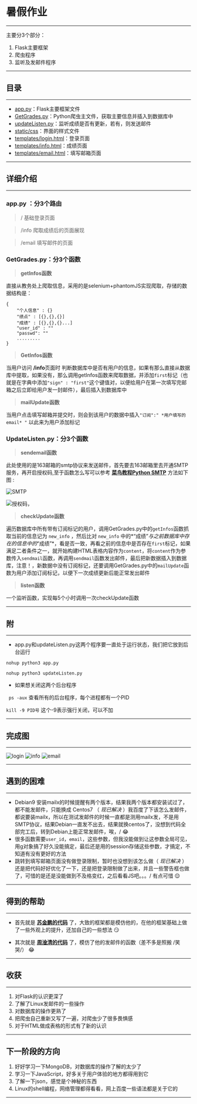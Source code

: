 # 暑假作业
---
主要分3个部分：

 1. Flask主要框架
 2. 爬虫程序
 3. 监听及发邮件程序
 
---




## 目录
---
- [app.py][1]：Flask主要框架文件
- [GetGrades.py][2]：Python爬虫主文件，获取主要信息并插入到数据库中
- [updateListen.py][3]：监听成绩是否有更新，若有，则发送邮件
- [static/css][4]：界面的样式文件
- [templates/login.html][5]：登录页面
- [templates/info.html][6]：成绩页面
- [templates/email.html][7]：填写邮箱页面

---
## 详细介绍
---
### app.py ：分3个路由

> / 基础登录页面 

> /info 爬取成绩后的页面展现

> /email 填写邮件的页面


### GetGrades.py：分3个函数

> **getInfos函数**

直接从教务处上爬取信息，采用的是selenium+phantomJS实现爬取，存储的数据结构是：

```
{
    "个人信息" : {}
    "绩点" : [{},{},{}]
    "成绩" : [{},{},{}...]
    "user_id" : ""
    "passwd": ""
    .........
}
```
> **GetInfos函数**

当用户访问 **/info**页面时 判断数据库中是否有用户的信息，如果有那么直接从数据库中提取，如果没有，那么调用getInfos函数来爬取数据，并添加`first`标记（也就是在字典中添加`"sign" : "first"`这个键值对，以便给用户在第一次填写完邮箱之后立即给用户发一封邮件），最后插入到数据库中

> **mailUpdate函数**

当用户点击填写邮箱并提交时，则会到该用户的数据中插入`"订阅":" *用户填写的email* "` 以此来为用户添加标记

### UpdateListen.py：分3个函数

> **sendemail函数**

此处使用的是163邮箱的smtp协议来发送邮件，首先要去163邮箱里去开通SMTP服务，再开启授权码,至于函数怎么写可以参考 **[菜鸟教程Python SMTP][8]** 
方法如下图 :

![SMTP](https://images.gitee.com/uploads/images/2018/0807/110643_9d426de9_2046054.png "smtp.png")

![授权码](https://images.gitee.com/uploads/images/2018/0807/121738_58a94960_2046054.png "授权码.png")，

> **checkUpdate函数**

遍历数据库中所有带有订阅标记的用户，调用GetGrades.py中的`getInfos`函数抓取当前的信息记为 `new_info` ，然后比对 `new_info`  中的*“成绩”*与之前数据库中存在的信息中的*“成绩”*，看是否一致，再看之前的信息中是否存在`first`标记，如果满足二者条件之一，就开始构建HTML表格内容作为`content`，将`content`作为参数传入`sendmail`函数，再调用`sendmail`函数发出邮件，最后把新数据插入到数据库，注意！，新数据中没有订阅标记，还要调用GetGrades.py中的`mailUpdate`函数为用户添加订阅标记，以便下一次成绩更新后能正常发出邮件

> **listen函数**

一个监听函数，实现每5个小时调用一次checkUpdate函数

---
## 附
---
- app.py和updateListen.py这两个程序要一直处于运行状态，我们把它放到后台运行

`nohup python3 app.py `

`nohup python3 updateListen.py`

- 如果想关闭这两个后台程序

` ps -aux` 查看所有的后台程序，每个进程都有一个PID

` kill -9 PID号 ` 这个-9表示强行关闭，可以不加

---
## 完成图
---
![login](https://images.gitee.com/uploads/images/2018/0807/125143_971416e3_2046054.png "登录.png")
![info](https://images.gitee.com/uploads/images/2018/0807/125120_d8551f9d_2046054.png "info.png")
![email](https://images.gitee.com/uploads/images/2018/0807/125206_1483d11b_2046054.png "mail.png")

---
## 遇到的困难
---
- Debian9 安装mailx的时候提醒有两个版本，结果我两个版本都安装试过了，都不能发邮件，只能换成 Centos7 （ *现已解决* ）我百度了下该怎么发邮件，都说要装mailx，所以在测试发邮件的时候一直都是测用mailx发，不是用SMTP协议，结果Debian一直发不出去，结果就换centos了，没想到代码全部完工后，转到Debian上能正常发邮件，唉，/ :joy: 
- 很多函数需要`user_id`，`email`，这些参数，但我没能做到让这参数全局可见，用g对象搞了好久没能搞定，最后还是用的session存储这些参数，才搞定，不知道有没有更好的方法
- 跳转到填写邮箱页面没有做登录限制，暂时也没想到该怎么做（ *现已解决* ）还是把代码好好优化了一下，还是把登录限制做了出来，并且一些警告框也做了，可惜的是还是没能做到不及格变红，之后看看JS吧。。。/ 有点可惜 :relieved: 

---
## 得到的帮助
---

- 首先就是 **[苏金鹏的代码][9]** 了，大致的框架都是模仿他的，在他的框架基础上做了一些外观上的提升，还加自己的一些想法 :smirk: 

- 其次就是 **[周淦清的代码][10]** 了，模仿了他的发邮件的函数（差不多是照搬  /笑哭/） :joy: 

---
## 收获
---

 1. 对Flask的认识更深了
 2. 了解了Linux发邮件的一些操作
 3. 对数据库的操作更熟了
 4. 把爬虫自己重新又写了一遍，对爬虫少了很多畏惧感
 5. 对于HTML做成表格的形式有了新的认识
 
 ---
## 下一阶段的方向
 1. 好好学习一下MongoDB，对数据库的操作了解的太少了 
 2. 学习一下JavaScript，好多关于用户体验的地方都得用到它
 3. 了解一下json，感觉是个神秘的东西
 4. Linux的shell编程，网络管理都得看看，网上百度一些语法都是关于它的
 ---

  [1]: app.py
  [2]: GetGrades.py
  [3]: updateListen.py
  [4]: static/css
  [5]: templates/login.html
  [6]: templates/info.html
  [7]: templates/email.html
  [8]: http://www.runoob.com/python3/python3-smtp.html
  [9]: https://github.com/suings/Dev_ops/tree/master/Summer/flask
  [10]: https://gitee.com/Mark-ThinkPad/2018_Summer_Holiday/tree/master/task/%E6%88%90%E7%BB%A9%E6%9F%A5%E8%AF%A2%E7%B3%BB%E7%BB%9F
